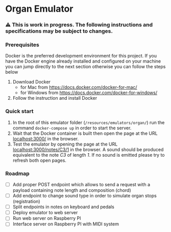 # Organ Emulator

### :warning: This is work in progress. The following instructions and specifications may be subject to changes.

### Prerequisites

Docker is the preferred development environment for this project. If you have the Docker engine already installed and configured on your machine you can jump directly to the next section otherwise you can follow the steps below

1. Download Docker
   - for Mac from https://docs.docker.com/docker-for-mac/
   - for Windows from https://docs.docker.com/docker-for-windows/
2. Follow the instruction and install Docker

### Quick start

1. In the root of this emulator folder (`/resources/emulators/organ/`) run the command `docker-compose up` in order to start the server.
2. Wait that the Docker container is built then open the page at the URL [localhost:3000/](localhost:3000/) in the browser.
3. Test the emulator by opening the page at the URL [localhost:3000/notes/C3/1](localhost:3000/notes/C3/1) in the browser. A sound should be produced equivalent to the note _C3_ of length _1_. If no sound is emitted please try to refresh both open pages.

### Roadmap

- [ ] Add proper POST endpoint which allows to send a request with a payload containing note length and composition (chord)
- [ ] Add endpoint to change sound type in order to simulate organ stops (registration)
- [ ] Split endpoints in notes on keyboard and pedals
- [ ] Deploy emulator to web server
- [ ] Run web server on Raspberry PI
- [ ] Interface server on Raspberry PI with MIDI system
